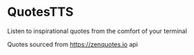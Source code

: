 # QuotesTTS
Listen to inspirational quotes from the comfort of your terminal

Quotes sourced from https://zenquotes.io api
